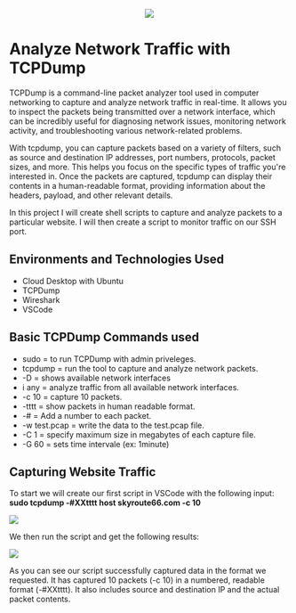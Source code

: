 <p align="center">
<img src="https://github.com/NGRASS3/TCPDump/assets/111653930/f7624d3a-8319-4b8f-a905-71da934eeb79"/>
</p>

<h1>Analyze Network Traffic with TCPDump</h1>
<p>
TCPDump is a command-line packet analyzer tool used in computer networking to capture and analyze network traffic in real-time. It allows you to inspect the packets being transmitted over a network interface, which can be incredibly useful for diagnosing network issues, monitoring network activity, and troubleshooting various network-related problems.
</p>

<p>
With tcpdump, you can capture packets based on a variety of filters, such as source and destination IP addresses, port numbers, protocols, packet sizes, and more. This helps you focus on the specific types of traffic you're interested in. Once the packets are captured, tcpdump can display their contents in a human-readable format, providing information about the headers, payload, and other relevant details.
</p>

In this project I will create shell scripts to capture and analyze packets to a particular website. I will then create a script to monitor traffic on our SSH port. 

<h2>Environments and Technologies Used</h2>

- Cloud Desktop with Ubuntu
- TCPDump
- Wireshark
- VSCode

<h2>Basic TCPDump Commands used</h2>

- sudo = to run TCPDump with admin priveleges.
- tcpdump = run the tool to capture and analyze network packets.
- -D = shows available network interfaces
- i any = analyze traffic from all available network interfaces.
- -c 10 = capture 10 packets.
- -tttt = show packets in human readable format.
- -# = Add a number to each packet.
- -w test.pcap = write the data to the test.pcap file.
- -C 1 = specify maximum size in megabytes of each capture file.
- -G 60 = sets time intervale (ex: 1minute)

<h2>Capturing Website Traffic</h2>

To start we will create our first script in VSCode with the following input:
<br>
<strong> sudo tcpdump -#XXtttt host skyroute66.com -c 10</strong>
<p>
<img src="https://github.com/NGRASS3/TCPDump/assets/111653930/a73855c2-3282-46f8-86a4-60f9b4762008"/>
</p>

We then run the script and get the following results:
<p>
<img src="https://github.com/NGRASS3/TCPDump/assets/111653930/7ab8151b-715b-46f7-8ebd-a9a8b08204a6"/>
</p>

As you can see our script successfully captured data in the format we requested. It has captured 10 packets (-c 10) in a numbered, readable format (-#XXtttt). It also includes source and destination IP and the actual packet contents. 

